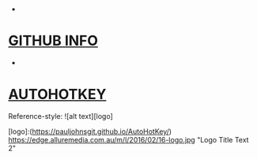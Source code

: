 *
# [GITHUB INFO](https://pauljohnsgit.github.io/GitHub-Info/)
*
# [AUTOHOTKEY](https://pauljohnsgit.github.io/AutoHotKey/)

Reference-style: 
![alt text][logo]

[logo]:(https://pauljohnsgit.github.io/AutoHotKey/) https://edge.alluremedia.com.au/m/l/2016/02/16-logo.jpg "Logo Title Text 2"
